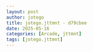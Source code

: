 ```yaml
---
layout: post
author: jotego
title: jotego.jttmnt - d79cbee
date: 2025-05-16
categories: [Arcade, jttmnt]
tags: [jotego.jttmnt]
---
```


